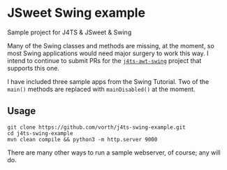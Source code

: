 # JSweet Swing example

Sample project for J4TS & JSweet & Swing

Many of the Swing classes and methods are missing, at the moment,
so most Swing applications would need major surgery to work this way.
I intend to continue to submit PRs for the [`j4ts-awt-swing`](https://github.com/j4ts/j4ts-awt-swing)
project that supports this one.

I have included three sample apps from the Swing Tutorial.  Two of the `main()`
methods are replaced with `mainDisabled()` at the moment.

## Usage

```
git clone https://github.com/vorth/j4ts-swing-example.git
cd j4ts-swing-example
mvn clean compile && python3 -m http.server 9000
```

There are many other ways to run a sample webserver, of course; any will do.

